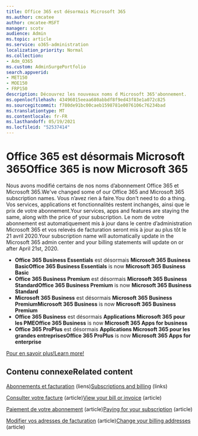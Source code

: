 ```yaml
---
title: Office 365 est désormais Microsoft 365
ms.author: cmcatee
author: cmcatee-MSFT
manager: scotv
audience: Admin
ms.topic: article
ms.service: o365-administration
localization_priority: Normal
ms.collection:
- Adm_O365
ms.custom: AdminSurgePortfolio
search.appverid:
- MET150
- MOE150
- FRP150
description: Découvrez les nouveaux noms d Microsoft 365'abonnement.
ms.openlocfilehash: 43496015eeaa680abbdf8f9ed43f83e1a072c825
ms.sourcegitcommit: f780de91bc00caeb1598781e0076106c76234bad
ms.translationtype: MT
ms.contentlocale: fr-FR
ms.lasthandoff: 05/19/2021
ms.locfileid: "52537414"
---
```

# <a name="office-365-is-now-microsoft-365"></a><span data-ttu-id="7ae95-103">Office 365 est désormais Microsoft 365</span><span class="sxs-lookup"><span data-stu-id="7ae95-103">Office 365 is now Microsoft 365</span></span>

<span data-ttu-id="7ae95-104">Nous avons modifié certains de nos noms d’abonnement Office 365 et Microsoft 365.</span><span class="sxs-lookup"><span data-stu-id="7ae95-104">We've changed some of our Office 365 and Microsoft 365 subscription names.</span></span> <span data-ttu-id="7ae95-105">Vous n’avez rien à faire.</span><span class="sxs-lookup"><span data-stu-id="7ae95-105">You don't need to do a thing.</span></span> <span data-ttu-id="7ae95-106">Vos services, applications et fonctionnalités restent inchangés, ainsi que le prix de votre abonnement.</span><span class="sxs-lookup"><span data-stu-id="7ae95-106">Your services, apps and features are staying the same, along with the price of your subscription.</span></span> <span data-ttu-id="7ae95-107">Le nom de votre abonnement est automatiquement mis à jour dans le centre d’administration Microsoft 365 et vos relevés de facturation seront mis à jour au plus tôt le 21 avril 2020.</span><span class="sxs-lookup"><span data-stu-id="7ae95-107">Your subscription name will automatically update in the Microsoft 365 admin center and your billing statements will update on or after April 21st, 2020.</span></span>

- <span data-ttu-id="7ae95-108">**Office 365 Business Essentials** est désormais **Microsoft 365 Business Basic**</span><span class="sxs-lookup"><span data-stu-id="7ae95-108">**Office 365 Business Essentials** is now **Microsoft 365 Business Basic**</span></span>
- <span data-ttu-id="7ae95-109">**Office 365 Business Premium** est désormais **Microsoft 365 Business Standard**</span><span class="sxs-lookup"><span data-stu-id="7ae95-109">**Office 365 Business Premium** is now **Microsoft 365 Business Standard**</span></span>
- <span data-ttu-id="7ae95-110">**Microsoft 365 Business** est désormais **Microsoft 365 Business Premium**</span><span class="sxs-lookup"><span data-stu-id="7ae95-110">**Microsoft 365 Business** is now **Microsoft 365 Business Premium**</span></span>
- <span data-ttu-id="7ae95-111">**Office 365 Business** est désormais **Applications Microsoft 365 pour les PME**</span><span class="sxs-lookup"><span data-stu-id="7ae95-111">**Office 365 Business** is now **Microsoft 365 Apps for business**</span></span>
- <span data-ttu-id="7ae95-112">**Office 365 ProPlus** est désormais **Applications Microsoft 365 pour les grandes entreprises**</span><span class="sxs-lookup"><span data-stu-id="7ae95-112">**Office 365 ProPlus** is now **Microsoft 365 Apps for enterprise**</span></span>

[<span data-ttu-id="7ae95-113">Pour en savoir plus!</span><span class="sxs-lookup"><span data-stu-id="7ae95-113">Learn more!</span></span>](https://go.microsoft.com/fwlink/?linkid=2120533)

## <a name="related-content"></a><span data-ttu-id="7ae95-114">Contenu connexe</span><span class="sxs-lookup"><span data-stu-id="7ae95-114">Related content</span></span>

<span data-ttu-id="7ae95-115">[Abonnements et facturation](../commerce/index.yml) (liens)</span><span class="sxs-lookup"><span data-stu-id="7ae95-115">[Subscriptions and billing](../commerce/index.yml) (links)</span></span>

<span data-ttu-id="7ae95-116">[Consulter votre facture](../commerce/billing-and-payments/view-your-bill-or-invoice.md) (article)</span><span class="sxs-lookup"><span data-stu-id="7ae95-116">[View your bill or invoice](../commerce/billing-and-payments/view-your-bill-or-invoice.md) (article)</span></span>

<span data-ttu-id="7ae95-117">[Paiement de votre abonnement](../commerce/billing-and-payments/pay-for-your-subscription.md) (article)</span><span class="sxs-lookup"><span data-stu-id="7ae95-117">[Paying for your subscription](../commerce/billing-and-payments/pay-for-your-subscription.md) (article)</span></span>

<span data-ttu-id="7ae95-118">[Modifier vos adresses de facturation](../commerce/billing-and-payments/change-your-billing-addresses.md) (article)</span><span class="sxs-lookup"><span data-stu-id="7ae95-118">[Change your billing addresses](../commerce/billing-and-payments/change-your-billing-addresses.md) (article)</span></span>
